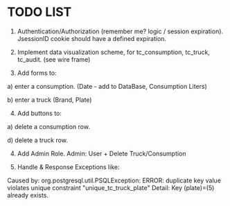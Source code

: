 TODO LIST
=========

1. Authentication/Authorization (remember me? logic / session expiration). JsessionID cookie should have a defined expiration.

2. Implement data visualization scheme, for tc_consumption, tc_truck, tc_audit. (see wire frame)

3. Add forms to:

  a) enter a consumption. (Date - add to DataBase, Consumption Liters)

  b) enter a truck (Brand, Plate)


4. Add buttons to:

  a) delete a consumption row.

  d) delete a truck row. 


4. Add Admin Role. Admin: User + Delete Truck/Consumption

5. Handle & Response Exceptions like:

Caused by: org.postgresql.util.PSQLException: ERROR: duplicate key value violates unique constraint "unique_tc_truck_plate"
  Detail: Key (plate)=(5) already exists.
                        
